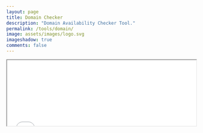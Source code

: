 ```yaml
---
layout: page
title: Domain Checker
description: "Domain Availability Checker Tool."
permalink: /tools/domain/
image: assets/images/logo.svg
imageshadow: true
comments: false
---
```

<iframe class="domain-widget-shoaiyb" src="//www.bluehost.com/web-hosting/domaincheckapi/?affiliate=shoaiyb" border="0" width="100%" height="175"></iframe>
